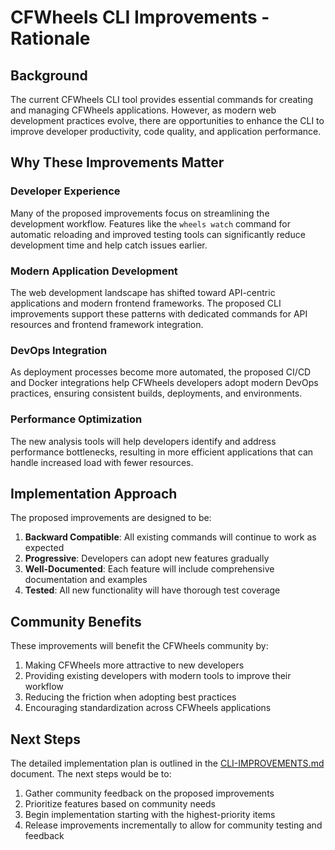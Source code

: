 # CFWheels CLI Improvements - Rationale

## Background

The current CFWheels CLI tool provides essential commands for creating and managing CFWheels applications. However, as modern web development practices evolve, there are opportunities to enhance the CLI to improve developer productivity, code quality, and application performance.

## Why These Improvements Matter

### Developer Experience

Many of the proposed improvements focus on streamlining the development workflow. Features like the `wheels watch` command for automatic reloading and improved testing tools can significantly reduce development time and help catch issues earlier.

### Modern Application Development

The web development landscape has shifted toward API-centric applications and modern frontend frameworks. The proposed CLI improvements support these patterns with dedicated commands for API resources and frontend framework integration.

### DevOps Integration

As deployment processes become more automated, the proposed CI/CD and Docker integrations help CFWheels developers adopt modern DevOps practices, ensuring consistent builds, deployments, and environments.

### Performance Optimization

The new analysis tools will help developers identify and address performance bottlenecks, resulting in more efficient applications that can handle increased load with fewer resources.

## Implementation Approach

The proposed improvements are designed to be:

1. **Backward Compatible**: All existing commands will continue to work as expected
2. **Progressive**: Developers can adopt new features gradually
3. **Well-Documented**: Each feature will include comprehensive documentation and examples
4. **Tested**: All new functionality will have thorough test coverage

## Community Benefits

These improvements will benefit the CFWheels community by:

1. Making CFWheels more attractive to new developers
2. Providing existing developers with modern tools to improve their workflow
3. Reducing the friction when adopting best practices
4. Encouraging standardization across CFWheels applications

## Next Steps

The detailed implementation plan is outlined in the [CLI-IMPROVEMENTS.md](CLI-IMPROVEMENTS.md) document. The next steps would be to:

1. Gather community feedback on the proposed improvements
2. Prioritize features based on community needs
3. Begin implementation starting with the highest-priority items
4. Release improvements incrementally to allow for community testing and feedback
